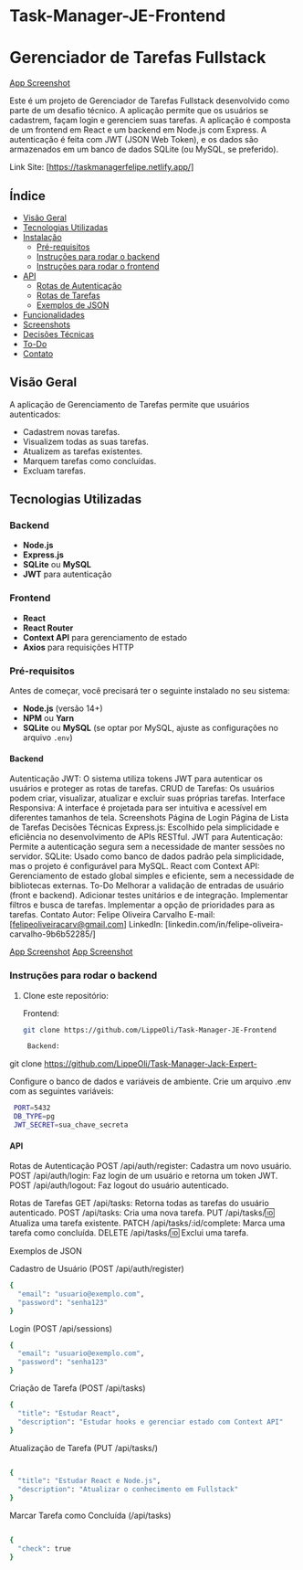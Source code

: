 # Task-Manager-JE-Frontend

# Gerenciador de Tarefas Fullstack

[App Screenshot](./src/assets/login.png) 

Este é um projeto de Gerenciador de Tarefas Fullstack desenvolvido como parte de um desafio técnico. A aplicação permite que os usuários se cadastrem, façam login e gerenciem suas tarefas. A aplicação é composta de um frontend em React e um backend em Node.js com Express. A autenticação é feita com JWT (JSON Web Token), e os dados são armazenados em um banco de dados SQLite (ou MySQL, se preferido).

Link Site: [https://taskmanagerfelipe.netlify.app/]


## Índice

- [Visão Geral](#visão-geral)
- [Tecnologias Utilizadas](#tecnologias-utilizadas)
- [Instalação](#instalação)
  - [Pré-requisitos](#pré-requisitos)
  - [Instruções para rodar o backend](#instruções-para-rodar-o-backend)
  - [Instruções para rodar o frontend](#instruções-para-rodar-o-frontend)
- [API](#api)
  - [Rotas de Autenticação](#rotas-de-autenticação)
  - [Rotas de Tarefas](#rotas-de-tarefas)
  - [Exemplos de JSON](#exemplos-de-json)
- [Funcionalidades](#funcionalidades)
- [Screenshots](#screenshots)
- [Decisões Técnicas](#decisões-técnicas)
- [To-Do](#to-do)
- [Contato](#contato)

## Visão Geral

A aplicação de Gerenciamento de Tarefas permite que usuários autenticados:

- Cadastrem novas tarefas.
- Visualizem todas as suas tarefas.
- Atualizem as tarefas existentes.
- Marquem tarefas como concluídas.
- Excluam tarefas.

## Tecnologias Utilizadas

### Backend
- **Node.js**
- **Express.js**
- **SQLite** ou **MySQL**
- **JWT** para autenticação

### Frontend
- **React**
- **React Router**
- **Context API** para gerenciamento de estado
- **Axios** para requisições HTTP

### Pré-requisitos

Antes de começar, você precisará ter o seguinte instalado no seu sistema:

- **Node.js** (versão 14+)
- **NPM** ou **Yarn**
- **SQLite** ou **MySQL** (se optar por MySQL, ajuste as configurações no arquivo `.env`)



#### Backend
Autenticação JWT: O sistema utiliza tokens JWT para autenticar os usuários e proteger as rotas de tarefas.
CRUD de Tarefas: Os usuários podem criar, visualizar, atualizar e excluir suas próprias tarefas.
Interface Responsiva: A interface é projetada para ser intuitiva e acessível em diferentes tamanhos de tela.
Screenshots
Página de Login
Página de Lista de Tarefas
Decisões Técnicas
Express.js: Escolhido pela simplicidade e eficiência no desenvolvimento de APIs RESTful.
JWT para Autenticação: Permite a autenticação segura sem a necessidade de manter sessões no servidor.
SQLite: Usado como banco de dados padrão pela simplicidade, mas o projeto é configurável para MySQL.
React com Context API: Gerenciamento de estado global simples e eficiente, sem a necessidade de bibliotecas externas.
To-Do
Melhorar a validação de entradas de usuário (front e backend).
Adicionar testes unitários e de integração.
Implementar filtros e busca de tarefas.
Implementar a opção de prioridades para as tarefas.
Contato
Autor: Felipe Oliveira Carvalho
E-mail: [felipeoliveiracarv@gmail.com]
LinkedIn: [linkedin.com/in/felipe-oliveira-carvalho-9b6b52285/]

[App Screenshot](./src/assets/cadastrar.png) 
[App Screenshot](./src/assets/dashboard.png) 


### Instruções para rodar o backend

1. Clone este repositório:

   Frontend:
   ```bash
   git clone https://github.com/LippeOli/Task-Manager-JE-Frontend

    Backend:
  git clone https://github.com/LippeOli/Task-Manager-Jack-Expert-  



Configure o banco de dados e variáveis de ambiente. Crie um arquivo .env com as seguintes variáveis:

   ```bash
    PORT=5432
    DB_TYPE=pg 
    JWT_SECRET=sua_chave_secreta
   ``` 


#### API

Rotas de Autenticação
POST /api/auth/register: Cadastra um novo usuário.
POST /api/auth/login: Faz login de um usuário e retorna um token JWT.
POST /api/auth/logout: Faz logout do usuário autenticado.

Rotas de Tarefas
GET /api/tasks: Retorna todas as tarefas do usuário autenticado.
POST /api/tasks: Cria uma nova tarefa.
PUT /api/tasks/:id: Atualiza uma tarefa existente.
PATCH /api/tasks/:id/complete: Marca uma tarefa como concluída.
DELETE /api/tasks/:id: Exclui uma tarefa.

Exemplos de JSON

Cadastro de Usuário (POST /api/auth/register)
```bash json
{
  "email": "usuario@exemplo.com",
  "password": "senha123"
}
```
Login (POST /api/sessions)
```bash json
{
  "email": "usuario@exemplo.com",
  "password": "senha123"
}
```
Criação de Tarefa (POST /api/tasks)
```bash json
{
  "title": "Estudar React",
  "description": "Estudar hooks e gerenciar estado com Context API"
}
```
Atualização de Tarefa (PUT /api/tasks/)
```bash json

{
  "title": "Estudar React e Node.js",
  "description": "Atualizar o conhecimento em Fullstack"
}
```
Marcar Tarefa como Concluída (/api/tasks)
```bash json

{
  "check": true
}

